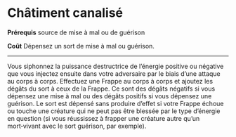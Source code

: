 # Châtiment canalisé

<p><strong>Prérequis</strong> source de mise à mal ou de guérison</p>
<p><strong>Coût</strong> Dépensez un sort de mise à mal ou guérison.</p>
<hr>
<p>Vous siphonnez la puissance destructrice de l’énergie positive ou négative que vous injectez ensuite dans votre adversaire par le biais d’une attaque au corps à corps. Effectuez une Frappe au corps à corps et ajoutez les dégâts du sort à ceux de la Frappe. Ce sont des dégâts négatifs si vous dépensez une mise à mal ou des dégâts positifs si vous dépensez une guérison. Le sort est dépensé sans produire d’effet si votre Frappe échoue ou touche une créature qui ne peut pas être blessée par le type d’énergie en question (si vous réussissez à frapper une créature autre qu’un mort‑vivant avec le sort guérison, par exemple).</p>